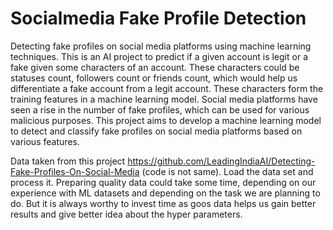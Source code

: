 # Socialmedia Fake Profile Detection

Detecting fake profiles on social media platforms using machine learning techniques. 
This is an AI project to predict if a given account is legit or a fake given some characters of an account. These characters could be statuses count, followers count or friends count, which would help us differentiate a fake account from a legit account. These characters form the training features in a machine learning model.
Social media platforms have seen a rise in the number of fake profiles, which can be used for various malicious purposes. This project aims to develop a machine learning model to detect and classify fake profiles on social media platforms based on various features.

Data taken from this project https://github.com/LeadingIndiaAI/Detecting-Fake-Profiles-On-Social-Media (code is not same). Load the data set and process it. Preparing quality data could take some time, depending on our experience with ML datasets and depending on the task we are planning to do. But it is always worthy to invest time as goos data helps us gain better results and give better idea about the hyper parameters.
